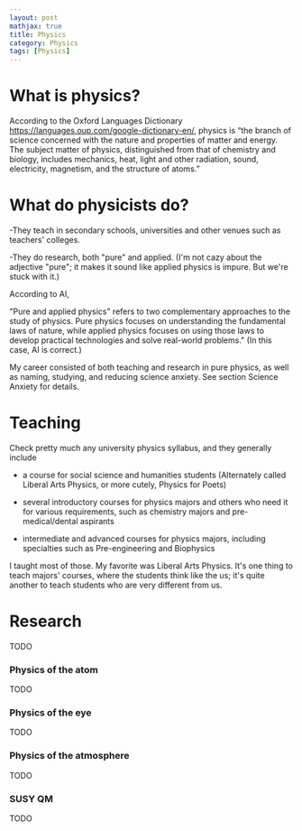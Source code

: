 ```yaml
---
layout: post
mathjax: true
title: Physics
category: Physics
tags: [Physics]
---
```



# What is physics?
According to the Oxford Languages Dictionary https://languages.oup.com/google-dictionary-en/, physics is “the branch of science concerned with the nature and properties of matter and energy. The subject matter of physics, distinguished from that of chemistry and biology, includes mechanics, heat, light and other radiation, sound, electricity, magnetism, and the structure of atoms.” 

# What do physicists do?

-They teach in secondary schools, universities and other venues such as teachers' colleges.

-They do research, both "pure" and applied. (I'm not cazy about the adjective "pure"; it makes it sound like applied physics is impure.  But we're stuck with it.)

According to AI,

"Pure and applied physics" refers to two complementary approaches to the study of physics. Pure physics focuses on understanding the fundamental laws of nature, while applied physics focuses on using those laws to develop practical technologies and solve real-world problems."  (In this case, AI is correct.)

My career consisted of both teaching and research in pure physics, as well as naming, studying, and reducing science anxiety. See section Science Anxiety for details.

# Teaching

Check pretty much any university physics syllabus, and they generally include 

- a course for social science and humanities students (Alternately called Liberal Arts Physics, or more cutely, Physics for Poets)

- several introductory courses for physics majors and others who need it for various requirements, such as chemistry majors and pre-medical/dental aspirants

- intermediate and advanced courses for physics majors, including specialties such as Pre-engineering and Biophysics

I taught most of those. My favorite was Liberal Arts Physics. It's one thing to teach majors' courses, where the students think like the us; it's quite another to teach students who are very different from us. 

# Research

TODO

###    Physics of the atom

TODO

###    Physics of the eye

TODO

###    Physics of the atmosphere

TODO

###    SUSY QM

TODO





